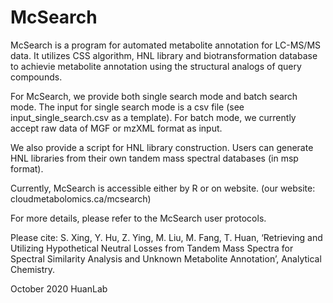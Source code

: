 # McSearch

McSearch is a program for automated metabolite annotation for LC-MS/MS data. It utilizes CSS algorithm, HNL library and biotransformation database to achievie metabolite annotation using the structural analogs of query compounds.

For McSearch, we provide both single search mode and batch search mode. The input for single search mode is a csv file (see input_single_search.csv as a template). For batch mode, we currently accept raw data of MGF or mzXML format as input.

We also provide a script for HNL library construction. Users can generate HNL libraries from their own tandem mass spectral databases (in msp format).

Currently, McSearch is accessible either by R or on website. (our website: cloudmetabolomics.ca/mcsearch)

For more details, please refer to the McSearch user protocols.

Please cite: 
S. Xing, Y. Hu, Z. Ying, M. Liu, M. Fang, T. Huan, ‘Retrieving and Utilizing Hypothetical Neutral Losses from Tandem Mass Spectra for Spectral Similarity Analysis and Unknown Metabolite Annotation’, Analytical Chemistry.

October 2020
HuanLab
